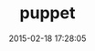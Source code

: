 ---
layout: post
title:  "puppet"
repo:   "puppetlabs/puppet"
date:   2015-02-18 17:28:05
gemurl: https://github.com/puppetlabs/puppet
---